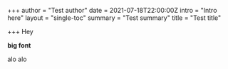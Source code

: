 +++
author = "Test author"
date = 2021-07-18T22:00:00Z
intro = "Intro here"
layout = "single-toc"
summary = "Test summary"
title = "Test title"

+++
Hey

**big font**

alo alo